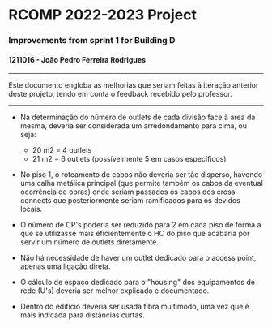 RCOMP 2022-2023 Project
===========================================
### Improvements from sprint 1 for Building D ###
#### 1211016 - João Pedro Ferreira Rodrigues #####

---
Este documento engloba as melhorias que seriam feitas à iteração anterior deste projeto, tendo em conta o feedback recebido pelo professor.

---

* Na determinação do número de outlets de cada divisão face à area da mesma, deveria ser considerada um arredondamento para cima, ou seja:

    * 20 m2 = 4 outlets
    * 21 m2 = 6 outlets (possívelmente 5 em casos específicos)

* No piso 1, o roteamento de cabos não deveria ser tão disperso, havendo uma calha metálica principal
  (que permite também os cabos da eventual ocorrência de obras) onde seriam passados os cabos dos cross connects
que posteriormente seriam ramificados para os devidos locais.

* O número de CP's poderia ser reduzido para 2 em cada piso de forma a que se utilizasse mais eficientemente o HC do piso que acabaria por servir um número de outlets diretamente.

* Não há necessidade de haver um outlet dedicado para o access point, apenas uma ligação direta.

* O cálculo de espaço dedicado para o "housing" dos equipamentos de rede (U's) deveria ser melhor explicado e documentado.

* Dentro do edifício deveria ser usada fibra multimodo, uma vez que é mais indicada para distâncias curtas.